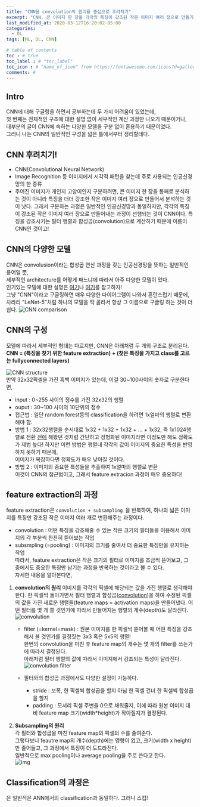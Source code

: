 ```yaml
---
title: "CNN을 convolution의 원리를 중심으로 후려치기"
excerpt: "CNN, 큰 이미지 한 장을 각각의 특징이 강조된 작은 이미지 여러 장으로 만들기"
last_modified_at: 2020-03-12T16:20:02-05:00
categories:
  - DL
tags: [ML, DL, CNN]

# table of contents
toc : # true
toc_label : # "toc_label"
toc_icon : # "name_of_icon" from https://fontawesome.com/icons?d=gallery&s=solid&m=free
comments: # 
---
```


## Intro
CNN에 대해 구글링을 하면서 공부하는데 두 가지 어려움이 있었는데,   
첫 번째는 전체적인 구조에 대한 설명 없이 세부적인 계산 과정만 나오기 때문이거나,    
대부분의 글이 CNN에 속하는 다양한 모델을 구분 없이 혼용하기 때문이었다.  
그러니 나는 CNN의 일반적인 구성을 넓은 틀에서부터 정리할테다.  



## CNN 후려치기!
- CNN(Convolutional Neural Network)
- Image Recognition 등 이미지에서 시각적 패턴을 찾는데 주로 사용되는 인공신경망의 한 종류
- 주어진 이미지가 개인지 고양이인지 구분하려면, 큰 이미지 한 장을 통째로 분석하는 것이 아니라 특징을 더더 강조한 작은 이미지 여러 장으로 만들어서 분석하는 것이 낫다. 그래서 구분하는 과정은 일반적인 인공신경망과 동일하지만, 각각의 특징이 강조된 작은 이미지 여러 장으로 만들어내는 과정이 선행되는 것이 CNN이다.  특징을 강조시키는 필터 행렬과 합성곱(convolution)으로 계산하기 때문에 이름이 CNN인 것이고!



## CNN의 다양한 모델
CNN은 convolusion이라는 합성곱 연산 과정을 갖는 인공신경망을 뜻하는 일반적인 용어일 뿐,  
세부적인 architecture를 어떻게 짜느냐에 따라서 아주 다양한 모델이 있다.  
인기있는 모델에 대한 설명은 [여기](https://medium.com/analytics-vidhya/cnns-architectures-lenet-alexnet-vgg-googlenet-resnet-and-more-666091488df5)나 [여기](https://towardsdatascience.com/illustrated-10-cnn-architectures-95d78ace614d)를 참고하자!  
그냥 "CNN"이라고 구글링하면 매우 다양한 다이어그램이 나와서 혼란스럽기 때문에,  
차라리 "LeNet-5"처럼 하나의 모델을 딱 골라서 항상 그 이름으로 구글링 하는 것이 더 쉽다.
![CNN comparison](https://miro.medium.com/max/920/1*ZqkLRkMU2ObOQWIHLBg8sw.png)



## CNN의 구성
모델에 따라서 세부적인 형태는 다르지만, CNN은 아래처럼 두 개의 구조로 분리된다.  
**CNN = (특징을 찾기 위한 feature extraction) + (찾은 특징을 가지고 class를 고르는 fullyconnected layers)**



![CNN structure](https://developer.nvidia.com/sites/default/files/pictures/2018/convolutional_neural_network.png)  
만약 32x32픽셀을 가진 흑백 이미지가 있는데, 이걸 30~100사이의 숫자로 구분한다면,
- input : 0~255 사이의 정수를 가진 32x32의 행렬
- ouput : 30~100 사이의 10단위의 정수
- 접근법 : 일단 random forest등의 classification을 하려면 1x얼마의 행렬로 변환해야 함.
- 방법 1 : 32x32행렬을 순서대로 1x32 + 1x32 + 1x32 + ... + 1x32, 즉 1x1024행렬로 전환
  [전에](https://bettermesol.github.io/web/2020/02/24/Flask_2_ML-model/) 해봤던 것처럼 간단하고 정형화된 이미지라면 이정도만 해도 정확도가 제법 높다! 
  하지만 이런 방법은 행렬내 각각의 값이 이미지의 중요한 특성을 반영하지 못하기 때문에,  
  이미지가 복잡하다면 정확도가 매우 낮아질 것이다.  
- 방법 2 : 이미지의 중요한 특성들을 추출하여 1x얼마의 행렬로 변환  
  이것이 CNN의 접근법이고, 그래서 feature extracion 과정이 매우 중요하다!



## feature extraction의 과정
feature extraction은 `convolution + subsampling `을 반복하여, 하나의 넓은 이미지를 특징만 강조된 작은 이미지 여러 개로 변환해주는 과정이다.  
- convolution : 어떤 특징을 강조해줄 수 있는 작은 크기의 필터들을 이용해서 이미지의 각 부분씩 찬찬히 뜯어보는 작업  
- subsmpling (=pooling) : 이미지의 크기를 줄여서 더 중요한 특징만을 유지하는 작업  
따라서, feature extraction은 작은 크기의 필터로 이미지를 조금씩 뜯어보고, 그 중에서도 중요한 특징만 남기는 과정을 반복하는 것이라고 볼 수 있다.  
자세한 내용을 알아본다면,  



1. **convolution의 원리**
   이미지를 각각의 픽셀에 해당되는 값을 가진 행렬로 생각해야 한다.
   한 픽셀씩 돌아가면서 필터 행렬과 합성곱([convolution](http://www.davidsbatista.net/assets/images/2018-03-31_dpln_0412_cnn.png))을 하여 수정된 픽셀의 값을 가진 새로운 행렬들(feature maps = activation maps)을 만들어낸다.
   어떤 필터를 몇 개 쓸 것인가에 따라서 만들어지는 행렬의 개수(depth)도 달라진다.
   ![convolution](http://deeplearning.net/software/theano/_images/numerical_padding_strides.gif)
   
   - filter (=kernel=mask)
     : 원본 이미지를 한 픽셀씩 뜯어볼 때 어떤 특징을 강조해서 볼 것인가를 결정짓는 3x3 혹은 5x5의 행렬!  
     한번의 convolution을 마친 후  feature map의 개수는 몇 개의  filter를 쓰는가에 따라서 결정된다.  
     아래처럼 필터 행렬의 값에 따라서 이미지에서 강조되는 특성이 달라진다.  
     ![convolution filter](https://www.matlabsolutions.com/images/cnn5.png) 

    - 필터와의 합성곱 과정에서도 다양한 설정이 가능하다.  
      - stride : 보폭, 한 픽셀씩 합성곱을 할지 아님 한 픽셀 건너 한 픽셀씩 합성곱을 할지
      - padding : 모서리 픽셀 주변을 0으로 채워줄지, 이에 따라  원본 이미지 대비 feature map 크기(width*height)가 작아질지가 결정된다.



2. **Subsampling의 원리**  
   각 필터와 합성곱을 마친 feature map의 픽셀의 수를 줄여준다.  
   그렇다보니 feautre map의 개수(depth)에는 영향이 없고,  크기(width x height)만 줄어들고, 그 과정에서 특징이 더 도드라진다.  
   일반적으로 max pooling이나 average pooling을 주로 쓴다고 한다.  
   ![img](https://miro.medium.com/max/1658/1*DAyL3ZQ8CBfj-pMxy1C7fg.png)
 


## Classification의 과정은
은 일반적은 ANN에서의 classification과 동일하다. 그러니 스킵!
